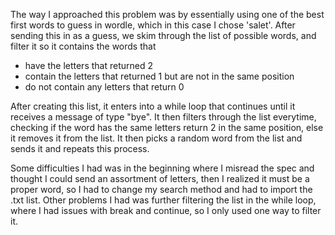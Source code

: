 The way I approached this problem was by essentially using one of the best first words to guess in wordle, which in this case I chose 'salet'. After sending this in as a guess, we skim through the list of possible words, and filter it so it contains the words that
  - have the letters that returned 2
  - contain the letters that returned 1 but are not in the same position
  - do not contain any letters that return 0

After creating this list, it enters into a while loop that continues until it receives a message of type "bye". It then filters through the list everytime, checking if the word has the same letters return 2 in the same position, else it removes it from the list. It then picks a random word from the list and sends it and repeats this process.

Some difficulties I had was in the beginning where I misread the spec and thought I could send an assortment of letters, then I realized it must be a proper word, so I had to change my search method and had to import the .txt list. Other problems I had was further filtering the list in the while loop, where I had issues with break and continue, so I only used one way to filter it.